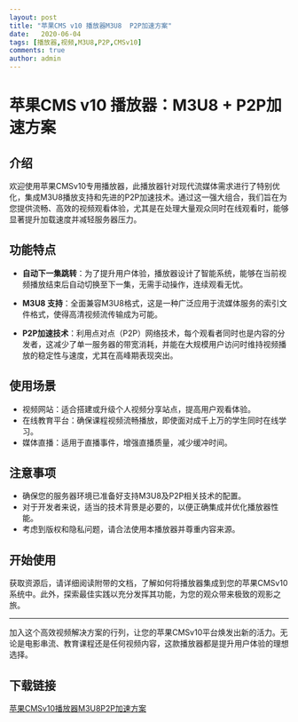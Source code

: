 ```yaml
---
layout: post
title: "苹果CMS v10 播放器M3U8  P2P加速方案"
date:   2020-06-04
tags: [播放器,视频,M3U8,P2P,CMSv10]
comments: true
author: admin
---
```

# 苹果CMS v10 播放器：M3U8 + P2P加速方案

## 介绍

欢迎使用苹果CMSv10专用播放器，此播放器针对现代流媒体需求进行了特别优化，集成M3U8播放支持和先进的P2P加速技术。通过这一强大组合，我们旨在为您提供流畅、高效的视频观看体验，尤其是在处理大量观众同时在线观看时，能够显著提升加载速度并减轻服务器压力。

## 功能特点

- **自动下一集跳转**：为了提升用户体验，播放器设计了智能系统，能够在当前视频播放结束后自动切换至下一集，无需手动操作，连续观看无忧。
  
- **M3U8 支持**：全面兼容M3U8格式，这是一种广泛应用于流媒体服务的索引文件格式，使得高清视频流传输成为可能。
  
- **P2P加速技术**：利用点对点（P2P）网络技术，每个观看者同时也是内容的分发者，这减少了单一服务器的带宽消耗，并能在大规模用户访问时维持视频播放的稳定性与速度，尤其在高峰期表现突出。

## 使用场景

- 视频网站：适合搭建或升级个人视频分享站点，提高用户观看体验。
- 在线教育平台：确保课程视频流畅播放，即使面对成千上万的学生同时在线学习。
- 媒体直播：适用于直播事件，增强直播质量，减少缓冲时间。

## 注意事项

- 确保您的服务器环境已准备好支持M3U8及P2P相关技术的配置。
- 对于开发者来说，适当的技术背景是必要的，以便正确集成并优化播放器性能。
- 考虑到版权和隐私问题，请合法使用本播放器并尊重内容来源。

## 开始使用

获取资源后，请详细阅读附带的文档，了解如何将播放器集成到您的苹果CMSv10系统中。此外，探索最佳实践以充分发挥其功能，为您的观众带来极致的观影之旅。

---

加入这个高效视频解决方案的行列，让您的苹果CMSv10平台焕发出新的活力。无论是电影串流、教育课程还是任何视频内容，这款播放器都是提升用户体验的理想选择。

## 下载链接

[苹果CMSv10播放器M3U8P2P加速方案](https://pan.quark.cn/s/89dcc631e47d)